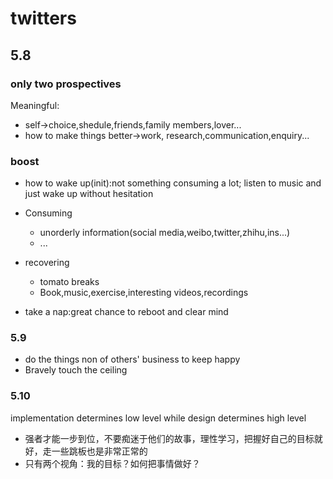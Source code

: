 # twitters

## 5.8

### only two prospectives

Meaningful:

- self->choice,shedule,friends,family members,lover...
- how to make things better->work, research,communication,enquiry...

### boost

- how to wake up(init):not something consuming a lot; listen to music and just wake up without hesitation
- Consuming
  - unorderly information(social media,weibo,twitter,zhihu,ins...)
  - ...

- recovering
  - tomato breaks
  - Book,music,exercise,interesting videos,recordings

- take a nap:great chance to reboot and clear mind

### 5.9

- do the things non of others' business to keep happy
- Bravely touch the ceiling

### 5.10

implementation determines low level while design determines high level

- 强者才能一步到位，不要痴迷于他们的故事，理性学习，把握好自己的目标就好，走一些跳板也是非常正常的
- 只有两个视角：我的目标？如何把事情做好？
